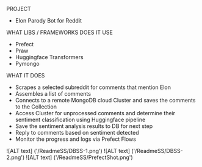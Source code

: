 PROJECT 

- Elon Parody Bot for Reddit 

WHAT LIBS / FRAMEWORKS DOES IT USE 
- Prefect
- Praw
- Huggingface Transformers
- Pymongo 

WHAT IT DOES 
- Scrapes a selected subreddit for comments that mention Elon 
- Assembles a list of comments 
- Connects to a remote MongoDB cloud Cluster and saves the comments to the Collection 
- Access Cluster for unprocessed comments and determine their sentiment classification using Huggingface pipeline
- Save the sentiment analysis results to DB for next step  
- Reply to comments based on sentiment detected 
- Monitor the progress and logs via Prefect Flows 

![ALT text] ('/ReadmeSS/DBSS-1.png')
![ALT text] ('/ReadmeSS/DBSS-2.png')
![ALT text] ('/ReadmeSS/PrefectShot.png') 